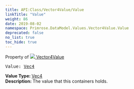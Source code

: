 ```yaml
---
title: API:Class/Vector4Value/Value
linkTitle: "Value"
weight: 86
date: 2019-08-02
namespace: Primrose.DataModel.Values.Vector4Value.Value
deprecated: false
no_list: true
toc_hide: true
---
```

Property of <a href="/docs/api-reference/Class/Vector4Value"><img src="/icons/silk/value.png"/>&nbsp;Vector4Value</a>
<pre class="method-declaration">
Value: <a class="type" href="/docs/api-reference/DataType/Vec4">Vec4</a></pre>
<b>Value Type: </b>
<a class="type" href="/docs/api-reference/DataType/Vec4">Vec4</a>
<br/>
<b>Description: </b>
The value that this containers holds.

